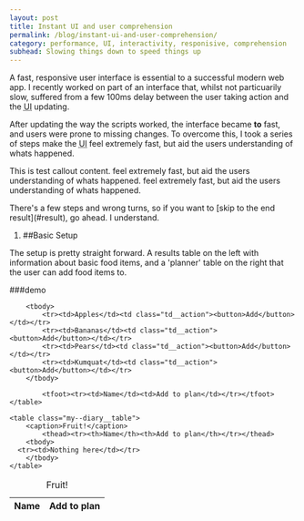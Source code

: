 ```yaml
---
layout: post
title: Instant UI and user comprehension
permalink: /blog/instant-ui-and-user-comprehension/
category: performance, UI, interactivity, responisive, comprehension
subhead: Slowing things down to speed things up
---
```



<p class="post--intro">A fast, responsive  user interface is essential to a successful modern web app. I recently worked on part of an interface that, whilst not particuarily slow, suffered from a few 100ms delay between the user taking action and the <abbr title="User Interface">UI</abbr> updating. </p> 

After updating the way the scripts worked, the interface became __to__ fast, and users were prone to missing changes. To overcome this, I took a series of steps make the <abbr title="User Interface">UI</abbr> feel extremely fast, but aid the users understanding of whats happened.

<aside class="callout">
<p>This is test callout content. feel extremely fast, but aid the users understanding of whats happened. feel extremely fast, but aid the users understanding of whats happened.</p>
</aside>
There&#39;s a few steps and wrong turns, so if you want to [skip to the end result](#result), go ahead. I understand.

1. ##Basic Setup

The setup is pretty straight forward. A results table on the left with information about basic food items, and a 'planner' table on the right that the user can add food items to.

<div class="demo-panel_code">
###demo
    <table class="search--results__table">
        <caption>Fruit!</caption>
            <thead><tr><th>Name</th><th>Add to plan</th></tr></thead>
            
        <tbody>
            <tr><td>Apples</td><td class="td__action"><button>Add</button></td></tr>
            <tr><td>Bananas</td><td class="td__action"><button>Add</button></td></tr>
            <tr><td>Pears</td><td class="td__action"><button>Add</button></td></tr>
            <tr><td>Kumquat</td><td class="td__action"><button>Add</button></td></tr>
        </tbody>
        
            <tfoot><tr><td>Name</td><td>Add to plan</td></tr></tfoot>
    </table>

    <table class="my--diary__table">
        <caption>Fruit!</caption>
            <thead><tr><th>Name</th><th>Add to plan</th></tr></thead>
        <tbody>
      <tr><td>Nothing here</td></tr>
        </tbody>
    </table>
</div>

<script src="//ajax.googleapis.com/ajax/libs/jquery/1.11.1/jquery.min.js"></script>

<script>
$( document ).ready(function() {
  // Handler for .ready() called.

console.log('bizzle');
});
</script>




